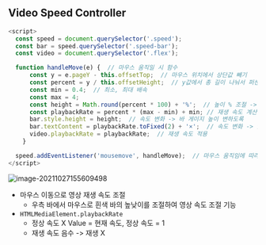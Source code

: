 ## Video Speed Controller

```javascript
<script>
  const speed = document.querySelector('.speed');
  const bar = speed.querySelector('.speed-bar');
  const video = document.querySelector('.flex');

  function handleMove(e) {  // 마우스 움직일 시 함수
      const y = e.pageY - this.offsetTop;  // 마우스 위치에서 상단값 빼기
      const percent = y / this.offsetHeight;  // y값에서 총 길이 나눠서 퍼센트 도출
      const min = 0.4;  // 최소, 최대 배속
      const max = 4;
      const height = Math.round(percent * 100) + '%';  // 높이 % 조절 -> 반올림
      const playbackRate = percent * (max - min) + min; // 재생 속도 계산
      bar.style.height = height;  // 속도 변화 -> 바 게이지 높이 변하도록
      bar.textContent = playbackRate.toFixed(2) + '×';  // 속도 변화 -> 글자 변환
      video.playbackRate = playbackRate;  // 재생 속도 적용
    }

  speed.addEventListener('mousemove', handleMove);  // 마우스 움직임에 따라 기능 구현
</script>
```

![image-20211027155609498](C:\Users\j2woo\AppData\Roaming\Typora\typora-user-images\image-20211027155609498.png)

- 마우스 이동으로 영상 재생 속도 조절
  - 우측 바에서 마우스로 흰색 바의 높낮이를 조절하여 영상 속도 조절 기능
- `HTMLMediaElement.playbackRate`
  - 정상 속도 X Value = 현재 속도, 정상 속도 = 1
  - 재생 속도 음수 -> 재생 X

